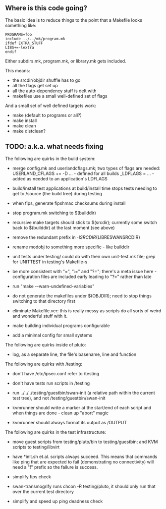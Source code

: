 
Where is this code going?
-------------------------

The basic idea is to reduce things to the point that a Makefile looks
something like:

    PROGRAMS=foo
    include ../../mk/program.mk
    ifdef EXTRA_STUFF
    LIBS+=-lextra
    endif

Either subdirs.mk, program.mk, or library.mk gets included.

This means:

- the srcdir/objdir shuffle has to go
- all the flags get set up
- all the auto-dependency stuff is delt with
- makefiles use a small well-defined set of flags

And a small set of well defined targets work:

- make (default to programs or all?)
- make install
- make clean
- make distclean?

TODO: a.k.a. what needs fixing
------------------------------

The following are quirks in the build system:

- merge config.mk and userlandcflags.mk; two types of flags are needed:
  USERLAND_CFLAGS += -D ... - defined for all builds
  <FEATURE>_LDFLAGS = ... - added as needed to an application's LDFLAGS

- build/install test applications at build/install time
  stops tests needing to get to /source (the build tree) during
  testing

- when fips, generate fipshmac checksums during install

- stop program.mk switching to $(builddir)

- recursive make targets should stick to $(srcdir); currently some
  switch back to $(builddir) at the last moment (see above)

- remove the redundant prefix in -I${SRCDIR}${LIBRESWANSRCDIR}

- rename modobj to something more specific - like builddir

- unit tests under testing/ could do with their own unit-test.mk file;
  grep for UNITTEST in testing's Makefile-s

- be more consistent with "=", ":=" and "?="; there's a meta issue
  here - configuration files are included early leading to "?=" rather
  than late

- run "make --warn-undefined-variables"

- do not generate the makefiles under $(OBJDIR); need to stop things
  switching to that directory first

- eliminate Makefile.ver: this is really messy as scripts do all sorts
  of weird and wonderful stuff with it.

- make building individual programs configurable

- add a minimal config for small systems

The following are quirks inside of pluto:

- log, as a separate line, the file's basename, line and function

The following are quirks with /testing:

- don't have /etc/ipsec.conf refer to /testing

- don't have tests run scripts in /testing

- run ../../../testing/guestbin/swan-init (a relative path within the
  current test tree), and not /testing/guestbin/swan-init

- kvmrunner should write a marker at the start/end of each script and
  when things are done - clean up "abort" magic

- kvmrunner should always format its output as <test>/OUTPUT

The following are quirks in the test infrastructure:

- move guest scripts from testing/pluto/bin to testing/guestbin; and
  KVM scripts to testing/libvirt

- have *init.sh et.al. scripts always succeed.  This means that
  commands like ping that are expected to fail (demonstrating no
  connectivity) will need a "!" prefix so the failure is success.

- simplify fips check

- swan-transmogrify runs chcon -R testing/pluto, it should only run
  that over the current test directory

- simplify and speed up ping deadness check
